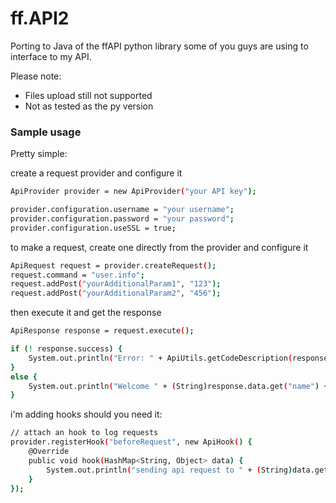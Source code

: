 # ff.API2

Porting to Java of the ffAPI python library some of you guys are using to interface to my API.

Please note:
  - Files upload still not supported
  - Not as tested as the py version

### Sample usage

Pretty simple:

create a request provider and configure it
```sh
ApiProvider provider = new ApiProvider("your API key");

provider.configuration.username = "your username";
provider.configuration.password = "your password";
provider.configuration.useSSL = true;
```

to make a request, create one directly from the provider and configure it
```sh
ApiRequest request = provider.createRequest();
request.command = "user.info";
request.addPost("yourAdditionalParam1", "123");
request.addPost("yourAdditionalParam2", "456");
```

then execute it and get the response
```sh
ApiResponse response = request.execute();

if (! response.success) {
    System.out.println("Error: " + ApiUtils.getCodeDescription(response.code));
}
else {
    System.out.println("Welcome " + (String)response.data.get("name") + " !");
}
```

i'm adding hooks should you need it:
```sh
// attach an hook to log requests
provider.registerHook("beforeRequest", new ApiHook() {
	@Override
	public void hook(HashMap<String, Object> data) {
		System.out.println("sending api request to " + (String)data.get("url"));
	}
});
```
